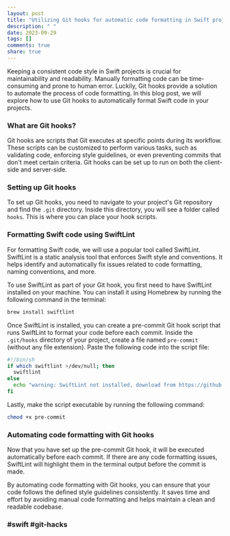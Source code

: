 ```yaml
---
layout: post
title: "Utilizing Git hooks for automatic code formatting in Swift projects"
description: " "
date: 2023-09-29
tags: []
comments: true
share: true
---
```


Keeping a consistent code style in Swift projects is crucial for maintainability and readability. Manually formatting code can be time-consuming and prone to human error. Luckily, Git hooks provide a solution to automate the process of code formatting. In this blog post, we will explore how to use Git hooks to automatically format Swift code in your projects.

### What are Git hooks?

Git hooks are scripts that Git executes at specific points during its workflow. These scripts can be customized to perform various tasks, such as validating code, enforcing style guidelines, or even preventing commits that don't meet certain criteria. Git hooks can be set up to run on both the client-side and server-side.

### Setting up Git hooks

To set up Git hooks, you need to navigate to your project's Git repository and find the `.git` directory. Inside this directory, you will see a folder called `hooks`. This is where you can place your hook scripts.

### Formatting Swift code using SwiftLint

For formatting Swift code, we will use a popular tool called SwiftLint. SwiftLint is a static analysis tool that enforces Swift style and conventions. It helps identify and automatically fix issues related to code formatting, naming conventions, and more.

To use SwiftLint as part of your Git hook, you first need to have SwiftLint installed on your machine. You can install it using Homebrew by running the following command in the terminal:

```bash
brew install swiftlint
```

Once SwiftLint is installed, you can create a pre-commit Git hook script that runs SwiftLint to format your code before each commit. Inside the `.git/hooks` directory of your project, create a file named `pre-commit` (without any file extension). Paste the following code into the script file:

```bash
#!/bin/sh
if which swiftlint >/dev/null; then
  swiftlint
else
  echo "warning: SwiftLint not installed, download from https://github.com/realm/SwiftLint"
fi
```

Lastly, make the script executable by running the following command:

```bash
chmod +x pre-commit
```

### Automating code formatting with Git hooks

Now that you have set up the pre-commit Git hook, it will be executed automatically before each commit. If there are any code formatting issues, SwiftLint will highlight them in the terminal output before the commit is made.

By automating code formatting with Git hooks, you can ensure that your code follows the defined style guidelines consistently. It saves time and effort by avoiding manual code formatting and helps maintain a clean and readable codebase.

### #swift #git-hacks